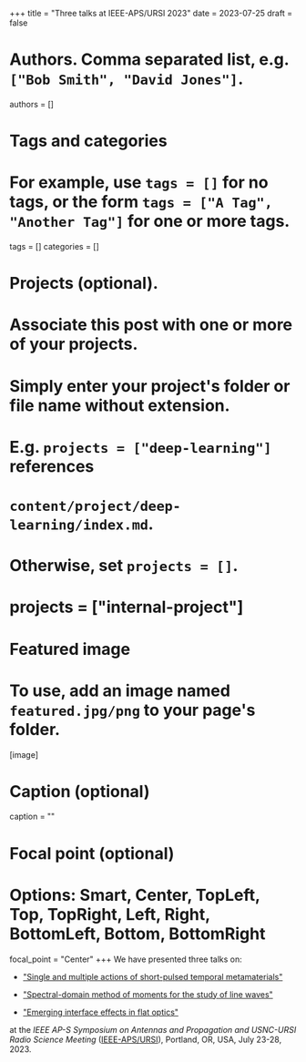 +++
title = "Three talks at IEEE-APS/URSI 2023"
date = 2023-07-25
draft = false

# Authors. Comma separated list, e.g. `["Bob Smith", "David Jones"]`.
authors = []

# Tags and categories
# For example, use `tags = []` for no tags, or the form `tags = ["A Tag", "Another Tag"]` for one or more tags.
tags = []
categories = []

# Projects (optional).
#   Associate this post with one or more of your projects.
#   Simply enter your project's folder or file name without extension.
#   E.g. `projects = ["deep-learning"]` references
#   `content/project/deep-learning/index.md`.
#   Otherwise, set `projects = []`.
# projects = ["internal-project"]

# Featured image
# To use, add an image named `featured.jpg/png` to your page's folder.
[image]
  # Caption (optional)
  caption = ""

  # Focal point (optional)
  # Options: Smart, Center, TopLeft, Top, TopRight, Left, Right, BottomLeft, Bottom, BottomRight
  focal_point = "Center"
+++
We have presented three talks on:

* ["Single and multiple actions of short-pulsed temporal metamaterials"](/publication/rizza-ieee-aps-2023/)

* ["Spectral-domain method of moments for the study of line waves"](/publication/lovat-ieee-aps-2023/)

* ["Emerging interface effects in flat optics"](/publication/moccia-ieee-aps-2023/)

at the *IEEE AP-S Symposium on Antennas and Propagation and USNC-URSI Radio Science Meeting* ([IEEE-APS/URSI]),
Portland, OR, USA, July 23-28, 2023.


[IEEE-APS/URSI]: https://2023.apsursi.org

